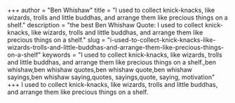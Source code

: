 +++
author = "Ben Whishaw"
title = "I used to collect knick-knacks, like wizards, trolls and little buddhas, and arrange them like precious things on a shelf."
description = "the best Ben Whishaw Quote: I used to collect knick-knacks, like wizards, trolls and little buddhas, and arrange them like precious things on a shelf."
slug = "i-used-to-collect-knick-knacks-like-wizards-trolls-and-little-buddhas-and-arrange-them-like-precious-things-on-a-shelf"
keywords = "I used to collect knick-knacks, like wizards, trolls and little buddhas, and arrange them like precious things on a shelf.,ben whishaw,ben whishaw quotes,ben whishaw quote,ben whishaw sayings,ben whishaw saying,quotes, sayings,quote, saying, motivation"
+++
I used to collect knick-knacks, like wizards, trolls and little buddhas, and arrange them like precious things on a shelf.
